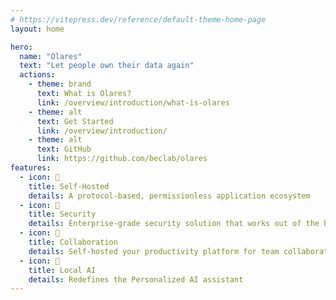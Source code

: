 ```yaml
---
# https://vitepress.dev/reference/default-theme-home-page
layout: home

hero:
  name: "Olares"
  text: "Let people own their data again"
  actions:
    - theme: brand
      text: What is Olares?
      link: /overview/introduction/what-is-olares
    - theme: alt
      text: Get Started
      link: /overview/introduction/
    - theme: alt
      text: GitHub
      link: https://github.com/beclab/olares
features:
  - icon: 📝
    title: Self-Hosted
    details: A protocol-based, permissionless application ecosystem
  - icon: 📝
    title: Security
    details: Enterprise-grade security solution that works out of the box
  - icon: 📝
    title: Collaboration
    details: Self-hosted your productivity platform for team collaboration
  - icon: 📝
    title: Local AI
    details: Redefines the Personalized AI assistant
---
```


<style>
:root {
  --vp-home-hero-name-color: transparent;
  --vp-home-hero-name-background: -webkit-linear-gradient(120deg, #bd34fe 30%, #41d1ff);

  --vp-home-hero-image-background-image: linear-gradient(-45deg, #bd34fe 50%, #47caff 50%);
  --vp-home-hero-image-filter: blur(44px);
}

@media (min-width: 640px) {
  :root {
    --vp-home-hero-image-filter: blur(56px);
  }
}

@media (min-width: 960px) {
  :root {
    --vp-home-hero-image-filter: blur(68px);
  }
}
</style>
